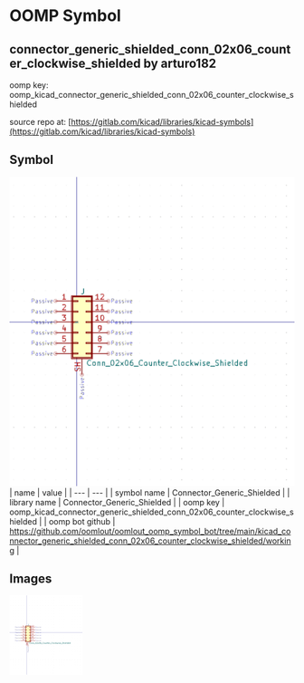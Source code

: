 # OOMP Symbol  
## connector_generic_shielded_conn_02x06_counter_clockwise_shielded  by arturo182  
  
oomp key: oomp_kicad_connector_generic_shielded_conn_02x06_counter_clockwise_shielded  
  
source repo at: [https://gitlab.com/kicad/libraries/kicad-symbols](https://gitlab.com/kicad/libraries/kicad-symbols)  
## Symbol  
  
[![working.png](working_600.png)](working.png)  
| name | value | 
| --- | --- | 
| symbol name | Connector_Generic_Shielded | 
| library name | Connector_Generic_Shielded | 
| oomp key | oomp_kicad_connector_generic_shielded_conn_02x06_counter_clockwise_shielded | 
| oomp bot github | https://github.com/oomlout/oomlout_oomp_symbol_bot/tree/main/kicad_connector_generic_shielded_conn_02x06_counter_clockwise_shielded/working | 
## Images  
  
[![working.png](working_140.png)](working.png)  
